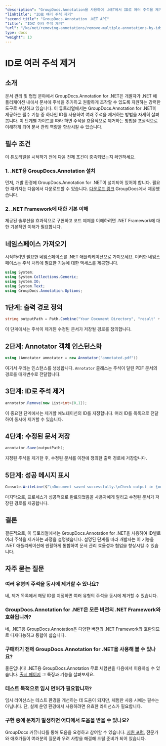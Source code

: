 ```yaml
---
"description": "GroupDocs.Annotation을 사용하여 .NET에서 ID로 여러 주석을 제거하는 방법을 알아보고, 문서 관리 기능을 손쉽게 향상시켜 보세요."
"linktitle": "ID로 여러 주석 제거"
"second_title": "GroupDocs.Annotation .NET API"
"title": "ID로 여러 주석 제거"
"url": "/ko/net/removing-annotations/remove-multiple-annotations-by-ids/"
type: docs
"weight": 13
---
```


# ID로 여러 주석 제거

## 소개
문서 관리 및 협업 분야에서 GroupDocs.Annotation for .NET은 개발자가 .NET 애플리케이션 내에서 문서에 주석을 추가하고 원활하게 조작할 수 있도록 지원하는 강력한 도구로 부상하고 있습니다. 이 튜토리얼에서는 GroupDocs.Annotation for .NET이 제공하는 필수 기능 중 하나인 ID를 사용하여 여러 주석을 제거하는 방법을 자세히 살펴봅니다. 이 단계별 가이드를 따라 하면 주석을 효율적으로 제거하는 방법을 포괄적으로 이해하게 되어 문서 관리 역량을 향상시킬 수 있습니다.
## 필수 조건
이 튜토리얼을 시작하기 전에 다음 전제 조건이 충족되었는지 확인하세요.
### 1. .NET용 GroupDocs.Annotation 설치
먼저, 개발 환경에 GroupDocs.Annotation for .NET이 설치되어 있어야 합니다. 필요한 패키지는 다음에서 다운로드할 수 있습니다. [다운로드 링크](https://releases.groupdocs.com/annotation/net/) GroupDocs에서 제공했습니다.
### 2. .NET Framework에 대한 기본 이해
제공된 솔루션을 효과적으로 구현하고 코드 예제를 이해하려면 .NET Framework에 대한 기본적인 이해가 필요합니다.

## 네임스페이스 가져오기
시작하려면 필요한 네임스페이스를 .NET 애플리케이션으로 가져오세요. 이러한 네임스페이스는 주석 처리에 필요한 기능에 대한 액세스를 제공합니다.
```csharp
using System;
using System.Collections.Generic;
using System.IO;
using System.Text;
using GroupDocs.Annotation.Options;
```

## 1단계: 출력 경로 정의
```csharp
string outputPath = Path.Combine("Your Document Directory", "result" + Path.GetExtension("input.pdf"));
```
이 단계에서는 주석이 제거된 수정된 문서가 저장될 경로를 정의합니다.
## 2단계: Annotator 객체 인스턴스화
```csharp
using (Annotator annotator = new Annotator("annotated.pdf"))
```
여기서 우리는 인스턴스를 생성합니다. `Annotator` 클래스는 주석이 달린 PDF 문서의 경로를 매개변수로 전달합니다.
## 3단계: ID로 주석 제거
```csharp
annotator.Remove(new List<int>{0,1});
```
이 중요한 단계에서는 제거할 애노테이션의 ID를 지정합니다. 여러 ID를 목록으로 전달하여 동시에 제거할 수 있습니다.
## 4단계: 수정된 문서 저장
```csharp
annotator.Save(outputPath);
```
지정된 주석을 제거한 후, 수정된 문서를 이전에 정의한 출력 경로에 저장합니다.
## 5단계: 성공 메시지 표시
```csharp
Console.WriteLine($"\nDocument saved successfully.\nCheck output in {outputPath}.");
```
마지막으로, 프로세스가 성공적으로 완료되었음을 사용자에게 알리고 수정된 문서가 저장된 경로를 제공합니다.

## 결론
결론적으로, 이 튜토리얼에서는 GroupDocs.Annotation for .NET을 사용하여 ID별로 여러 주석을 제거하는 과정을 설명했습니다. 설명된 단계를 따라 개발자는 이 기능을 .NET 애플리케이션에 원활하게 통합하여 문서 관리 효율성과 협업을 향상시킬 수 있습니다.
## 자주 묻는 질문
### 여러 유형의 주석을 동시에 제거할 수 있나요?
네, 제거 목록에서 해당 ID를 지정하면 여러 유형의 주석을 동시에 제거할 수 있습니다.
### GroupDocs.Annotation for .NET은 모든 버전의 .NET Framework와 호환됩니까?
네, .NET용 GroupDocs.Annotation은 다양한 버전의 .NET Framework와 호환되므로 다재다능하고 통합이 쉽습니다.
### 구매하기 전에 GroupDocs.Annotation for .NET을 사용해 볼 수 있나요?
물론입니다! .NET용 GroupDocs.Annotation 무료 체험판을 다음에서 이용하실 수 있습니다. [출시 페이지](https://releases.groupdocs.com/) 그 특징과 기능을 살펴보세요.
### 테스트 목적으로 임시 면허가 필요합니까?
임시 라이선스는 테스트 환경을 개선하는 데 도움이 되지만, 체험판 사용 시에는 필수는 아닙니다. 단, 실제 운영 환경에서 사용하려면 유효한 라이선스가 필요합니다.
### 구현 중에 문제가 발생하면 어디에서 도움을 받을 수 있나요?
GroupDocs 커뮤니티를 통해 도움을 요청하고 참여할 수 있습니다. [지원 포럼](https://forum.groupdocs.com/c/annotation/10), 전문가와 애호가들이 여러분의 질문과 우려 사항을 해결해 드릴 준비가 되어 있습니다.